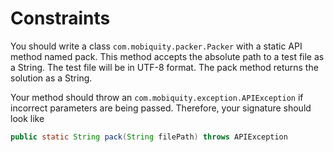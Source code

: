 # Constraints

You should write a class `com.mobiquity.packer.Packer` with a static API method named pack. This method accepts the absolute path to a test file as a String. The test file will be in UTF-8 format. The pack method returns the solution as a String.

Your method should throw an `com.mobiquity.exception.APIException` if incorrect parameters are being passed.  Therefore, your signature should look like 

```java
public static String pack(String filePath) throws APIException
```
